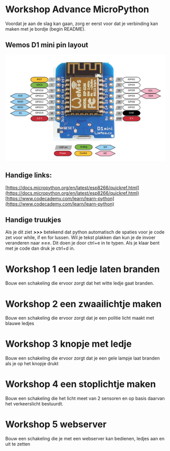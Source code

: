 # Workshop Advance MicroPython

Voordat je aan de slag kan gaan, zorg er eerst voor dat je verbinding kan maken met je bordje (begin README).


## Wemos D1 mini pin layout

![wemospinlayout](images/wemospins.jpg)


## Handige links:

[https://docs.micropython.org/en/latest/esp8266/quickref.html](https://docs.micropython.org/en/latest/esp8266/quickref.html)
[https://www.codecademy.com/learn/learn-python](https://www.codecademy.com/learn/learn-python)

## Handige truukjes

Als je dit ziet ***>>>*** betekend dat python automatisch de spaties voor je code zet voor while, if en for lussen. Wil je tekst plakken dan kun je de invoer veranderen naar ***===***. Dit doen je door ctrl+e in te typen. Als je klaar bent met je code dan druk je ctrl+d in.

# Workshop 1 een ledje laten branden
Bouw een schakeling die ervoor zorgt dat het witte ledje gaat branden.

# Workshop 2 een zwaailichtje maken
Bouw een schakeling die ervoor zorgt dat je een politie licht maakt met blauwe ledjes

# Workshop 3 knopje met ledje
Bouw een schakeling die ervoor zorgt dat je een gele lampje laat branden als je op het knopje drukt

# Workshop 4 een stoplichtje maken
Bouw een schakeling die het licht meet van 2 sensoren en op basis daarvan het verkeerslicht bestuurdt.

# Workshop 5 webserver
Bouw een schakeling die je met een webserver kan bedienen, ledjes aan en uit te zetten
